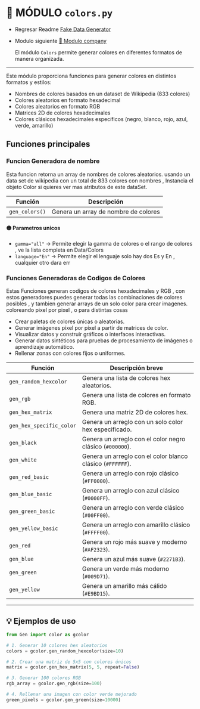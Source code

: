 # 📒 MÓDULO `colors.py`

- Regresar Readme [Fake Data Generator](../../../../README_es.md)
- Modulo siguiente [📒 Modulo company](company.md)

    El módulo `Colors` permite generar colores en diferentes formatos de manera organizada.  
---
Este módulo proporciona funciones para generar colores en distintos formatos y estilos:

- Nombres de colores basados en un dataset de Wikipedia (833 colores)  
- Colores aleatorios en formato hexadecimal  
- Colores aleatorios en formato RGB  
- Matrices 2D de colores hexadecimales  
- Colores clásicos hexadecimales específicos (negro, blanco, rojo, azul, verde, amarillo)  


## Funciones principales

### Funcion Generadora de nombre
Esta funcion retorna un array de nombres de colores aleatorios. usando un data set de wikipedia con un total de 833 colores con nombres , Instancia el objeto Color si quieres ver mas atributos de este dataSet.

| Función                | Descripción                            |
|------------------------|----------------------------------------|
| `gen_colors()`         |Genera un array de nombre de colores    |

#### 🟡 Parametros unicos
- `gamma="all"`  → Permite elegir la gamma de colores o el rango de colores , ve la lista completa en Data/Colors
- `language="En"` → Permite elegir el lenguaje solo hay dos Es y En , cualquier otro dara err

### Funciones Generadoras de  Codigos de Colores 
Estas Funciones generan codigos de colores hexadecimales y RGB , con estos generadores puedes generar todas las combinaciones de colores posibles , y tambien generar arrays de un solo color para crear imagenes. coloreando pixel por pixel , o para distintas cosas

-  Crear paletas de colores únicas o aleatorias.
-  Generar imágenes píxel por píxel a partir de matrices de color.
-  Visualizar datos y construir gráficos o interfaces interactivas.
-  Generar datos sintéticos para pruebas de procesamiento de imágenes o aprendizaje automático.
-  Rellenar zonas con colores fijos o uniformes.

| Función                   | Descripción breve                                                  |
|---------------------------|--------------------------------------------------------------------|
| `gen_random_hexcolor`     | Genera una lista de colores hex aleatorios.                        |
| `gen_rgb`                 | Genera una lista de colores en formato RGB.                        |
| `gen_hex_matrix`          | Genera una matriz 2D de colores hex.                               |
| `gen_hex_specific_color`  | Genera un arreglo con un solo color hex especificado.              |
| `gen_black`               | Genera un arreglo con el color negro clásico (`#000000`).          |
| `gen_white`               | Genera un arreglo con el color blanco clásico (`#FFFFFF`).         |
| `gen_red_basic`           | Genera un arreglo con rojo clásico (`#FF0000`).                    |
| `gen_blue_basic`          | Genera un arreglo con azul clásico (`#0000FF`).                    |
| `gen_green_basic`         | Genera un arreglo con verde clásico (`#00FF00`).                   |
| `gen_yellow_basic`        | Genera un arreglo con amarillo clásico (`#FFFF00`).                |
| `gen_red`                 | Genera un rojo más suave y moderno (`#AF2323`).                    |
| `gen_blue`                | Genera un azul más suave (`#2271B3`).                              |
| `gen_green`               | Genera un verde más moderno (`#009D71`).                           |
| `gen_yellow`              | Genera un amarillo más cálido (`#E9BD15`).                         |

---

## 💡 Ejemplos de uso

```python
from Gen import color as gcolor 

# 1. Generar 10 colores hex aleatorios
colors = gcolor.gen_random_hexcolor(size=10)

# 2. Crear una matriz de 5x5 con colores únicos
matrix = gcolor.gen_hex_matrix(5, 5, repeat=False)

# 3. Generar 100 colores RGB
rgb_array = gcolor.gen_rgb(size=100)

# 4. Rellenar una imagen con color verde mejorado
green_pixels = gcolor.gen_green(size=10000)
```


